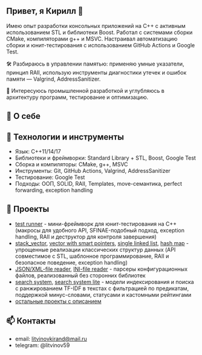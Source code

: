 ## Привет, я Кирилл 👋
Имею опыт разработки консольных приложений на C++ с активным использованием STL и библиотеки Boost. Работал с системами сборки CMake, компиляторами g++ и MSVC. Настраивал автоматизацию сборки и юнит-тестирования с использованием GitHub Actions и Google Test.

🛠 Разбираюсь в управлении памятью: применяю умные указатели, принцип RAII, использую инструменты диагностики утечек и ошибок памяти — Valgrind, AddressSanitizer.

🚀 Интересуюсь промышленной разработкой и углубляюсь в архитектуру программ, тестирование и оптимизацию.

## 💼 О себе

## 🧰 Технологии и инструменты
- Язык: C++11/14/17
- Библиотеки и фреймворки: Standard Library + STL, Boost, Google Test
- Сборка и компиляторы: CMake, g++, MSVC
- Инструменты: Git, GitHub Actions, Valgrind, AddressSanitizer
- Тестирование: Google Test
- Подходы: ООП, SOLID, RAII, Templates, move-семантика, perfect forwarding, exception handling

## 📌 Проекты
- [test runner](https://github.com/litvinov99/mini-projects/tree/main/test%20runner) - мини-фреймворк для юнит-тестирования на C++
(макросы для удобного API, SFINAE-подобный подход, exception handling, RAII и деструктор для контроля завершения)
- [stack_vector](https://github.com/litvinov99/mini-projects/blob/main/stack%20vector/stack_vector.h "реализация ограниченного вектора без динамического выделения памяти"), 
[vector with smart pointers](https://github.com/litvinov99/mini-projects/blob/main/simple%20vector%20more%20complicated%20version/raw_memory.h), 
[single linked list](https://github.com/litvinov99/mini-projects/blob/main/single%20linked%20list/single-linked-list.h), 
[hash map](https://github.com/litvinov99/mini-projects/blob/main/hash%20table%20class/main.cpp) - упрощенные реализации классических структур данных
(API совместимое с STL, шаблонное программирование, RAII и безопасное поведение, exception handling)
- [JSON/XML-file reader](https://github.com/litvinov99/mini-projects/tree/main/simple%20JSON%2C%20XML-file%20reader), 
[INI-file reader](https://github.com/litvinov99/mini-projects/tree/main/simple%20INI-file%20reader) - парсеры конфигурационных файлов, реализованный без сторонних библиотек
- [search system](https://github.com/litvinov99/mini-projects/tree/main/search%20server), 
[search system lite](https://github.com/litvinov99/mini-projects/tree/main/search%20server%20lite) - модели индексирования и поиска с ранжированием TF-IDF в текстах с фильтрацией по предикатам, поддержкой минус-словами, статусами и кастомными рейтингами
- [остальные проекты с описанием](https://github.com/litvinov99/mini-projects)

## 📫 Контакты
- email: litvinovkirand@mail.ru
- telegram: @litvinov59

<!--
**litvinov99/litvinov99** is a ✨ _special_ ✨ repository because its `README.md` (this file) appears on your GitHub profile.

Here are some ideas to get you started:

- 🔭 I’m currently working on ...
- 🌱 I’m currently learning ...
- 👯 I’m looking to collaborate on ...
- 🤔 I’m looking for help with ...
- 💬 Ask me about ...
- 📫 How to reach me: ...
- 😄 Pronouns: ...
- ⚡ Fun fact: ...
-->
